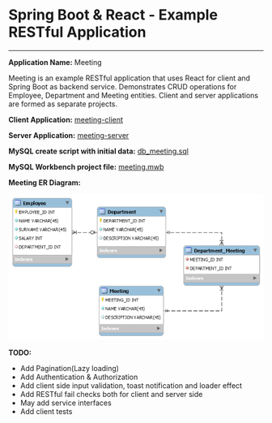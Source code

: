 # Spring Boot & React - Example RESTful Application
---

**Application Name:** Meeting

Meeting is an example RESTful application that uses React for client and Spring Boot as backend service. 
Demonstrates CRUD operations for Employee, Department and Meeting entities. Client and server applications are formed as separate projects.

**Client Application:** [meeting-client](meeting-client)

**Server Application:** [meeting-server](meeting-server)

**MySQL create script with initial data:** [db_meeting.sql](files/db_meeting.sql)

**MySQL Workbench project file:** [meeting.mwb](files/meeting.mwb)

**Meeting ER Diagram:**

![Meeting ER](/files/MeetingER.png?raw=true "Meeting ER")

**TODO:**
* Add Pagination(Lazy loading)
* Add Authentication & Authorization
* Add client side input validation, toast notification and loader effect
* Add RESTful fail checks both for client and server side
* May add service interfaces
* Add client tests